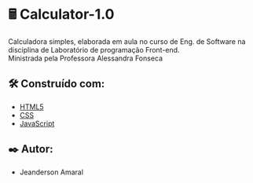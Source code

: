 # 🖩 Calculator-1.0
Calculadora simples, elaborada em aula no curso de Eng. de Software na disciplina de Laboratório de programação Front-end.
<br>
Ministrada pela Professora Alessandra Fonseca
## 🛠️ Construído com:

* [HTML5](http://www.dropwizard.io/1.0.2/docs/)
* [CSS](https://maven.apache.org/)
* [JavaScript](https://www.javascript.com/)

## ✒️ Autor:

* Jeanderson Amaral
